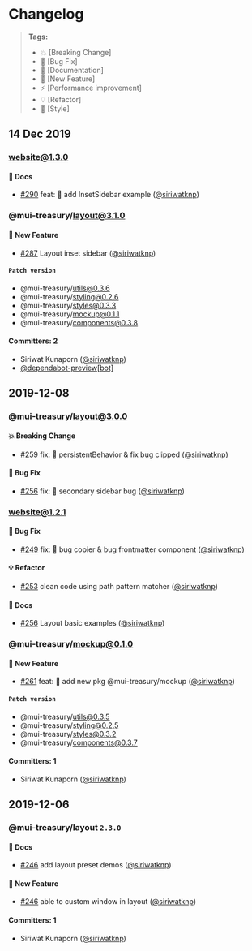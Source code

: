 # Changelog

> **Tags:**
>
> - :boom: [Breaking Change]
> - :bug: [Bug Fix]
> - :memo: [Documentation]
> - :rocket: [New Feature]
> - :zap: [Performance improvement]
> - :bulb: [Refactor]
> - :lipstick: [Style]

## 14 Dec 2019

### website@1.3.0

#### :memo: Docs

- [#290](https://github.com/siriwatknp/mui-treasury/pull/290) feat: 🎸 add InsetSidebar example ([@siriwatknp](https://github.com/siriwatknp))

### @mui-treasury/layout@3.1.0

#### :rocket: New Feature

- [#287](https://github.com/siriwatknp/mui-treasury/pull/287) Layout inset sidebar ([@siriwatknp](https://github.com/siriwatknp))

#### `Patch version`

- @mui-treasury/utils@0.3.6
- @mui-treasury/styling@0.2.6
- @mui-treasury/styles@0.3.3
- @mui-treasury/mockup@0.1.1
- @mui-treasury/components@0.3.8

#### Committers: 2

- Siriwat Kunaporn ([@siriwatknp](https://github.com/siriwatknp))
- [@dependabot-preview[bot]](https://github.com/apps/dependabot-preview)

## 2019-12-08

### @mui-treasury/layout@3.0.0

#### :boom: Breaking Change

- [#259](https://github.com/siriwatknp/mui-treasury/pull/259) fix: 🐛 persistentBehavior & fix bug clipped ([@siriwatknp](https://github.com/siriwatknp))

#### :bug: Bug Fix

- [#256](https://github.com/siriwatknp/mui-treasury/pull/256) fix: 🐛 secondary sidebar bug ([@siriwatknp](https://github.com/siriwatknp))

### website@1.2.1

#### :bug: Bug Fix

- [#249](https://github.com/siriwatknp/mui-treasury/pull/249) fix: 🐛 bug copier & bug frontmatter component ([@siriwatknp](https://github.com/siriwatknp))

#### :bulb: Refactor

- [#253](https://github.com/siriwatknp/mui-treasury/pull/253) clean code using path pattern matcher ([@siriwatknp](https://github.com/siriwatknp))

#### :memo: Docs

- [#256](https://github.com/siriwatknp/mui-treasury/pull/256) Layout basic examples ([@siriwatknp](https://github.com/siriwatknp))

### @mui-treasury/mockup@0.1.0

#### :rocket: New Feature

- [#261](https://github.com/siriwatknp/mui-treasury/pull/261) feat: 🎸 add new pkg @mui-treasury/mockup ([@siriwatknp](https://github.com/siriwatknp))

#### `Patch version`
- @mui-treasury/utils@0.3.5
- @mui-treasury/styling@0.2.5
- @mui-treasury/styles@0.3.2
- @mui-treasury/components@0.3.7

#### Committers: 1

- Siriwat Kunaporn ([@siriwatknp](https://github.com/siriwatknp))

## 2019-12-06

### @mui-treasury/layout `2.3.0`

#### :memo: Docs

- [#246](https://github.com/siriwatknp/mui-treasury/pull/246) add layout preset demos ([@siriwatknp](https://github.com/siriwatknp))

#### :rocket: New Feature

- [#246](https://github.com/siriwatknp/mui-treasury/pull/246) able to custom window in layout ([@siriwatknp](https://github.com/siriwatknp))

#### Committers: 1

- Siriwat Kunaporn ([@siriwatknp](https://github.com/siriwatknp))
